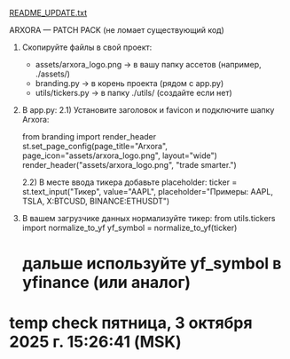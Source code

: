 [README_UPDATE.txt](https://github.com/user-attachments/files/22123685/README_UPDATE.txt)

ARXORA — PATCH PACK (не ломает существующий код)

1) Скопируйте файлы в свой проект:
   - assets/arxora_logo.png  -> в вашу папку ассетов (например, ./assets/)
   - branding.py             -> в корень проекта (рядом с app.py)
   - utils/tickers.py        -> в папку ./utils/ (создайте если нет)

2) В app.py:
   2.1) Установите заголовок и favicon и подключите шапку Arxora:

   from branding import render_header
   st.set_page_config(page_title="Arxora", page_icon="assets/arxora_logo.png", layout="wide")
   render_header("assets/arxora_logo.png", "trade smarter.")

   2.2) В месте ввода тикера добавьте placeholder:
   ticker = st.text_input("Тикер", value="AAPL", placeholder="Примеры: AAPL, TSLA, X:BTCUSD, BINANCE:ETHUSDT")

3) В вашем загрузчике данных нормализуйте тикер:
   from utils.tickers import normalize_to_yf
   yf_symbol = normalize_to_yf(ticker)
   # дальше используйте yf_symbol в yfinance (или аналог)
# temp check пятница,  3 октября 2025 г. 15:26:41 (MSK)
